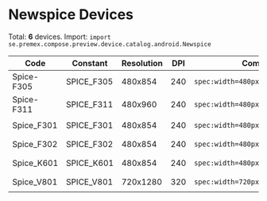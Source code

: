 # Newspice Devices

Total: **6** devices. Import: `import se.premex.compose.preview.device.catalog.android.Newspice`

| Code | Constant | Resolution | DPI | Compose Spec | Preview Usage |
|------|----------|------------|-----|-------------|---------------|
| Spice-F305 | SPICE_F305 | 480x854 | 240 | `spec:width=480px,height=854px,dpi=240` | `@Preview(device = Newspice.SPICE_F305)` |
| Spice-F311 | SPICE_F311 | 480x960 | 240 | `spec:width=480px,height=960px,dpi=240` | `@Preview(device = Newspice.SPICE_F311)` |
| Spice_F301 | SPICE_F301 | 480x854 | 240 | `spec:width=480px,height=854px,dpi=240` | `@Preview(device = Newspice.SPICE_F301)` |
| Spice_F302 | SPICE_F302 | 480x854 | 240 | `spec:width=480px,height=854px,dpi=240` | `@Preview(device = Newspice.SPICE_F302)` |
| Spice_K601 | SPICE_K601 | 480x854 | 240 | `spec:width=480px,height=854px,dpi=240` | `@Preview(device = Newspice.SPICE_K601)` |
| Spice_V801 | SPICE_V801 | 720x1280 | 320 | `spec:width=720px,height=1280px,dpi=320` | `@Preview(device = Newspice.SPICE_V801)` |

<!-- Generated automatically. Do not edit manually. -->
